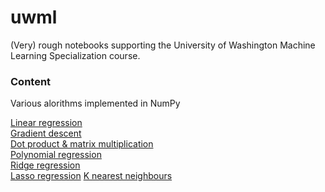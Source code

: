 # uwml
(Very) rough notebooks supporting the University of Washington Machine Learning Specialization course.

### Content

Various alorithms implemented in NumPy

[Linear regression](https://github.com/Brent-Morrison/uwml/blob/main/uwml0201_assignment.ipynb)  
[Gradient descent](https://github.com/Brent-Morrison/uwml/blob/main/uwml0203_assignment.ipynb)  
[Dot product & matrix multiplication](https://github.com/Brent-Morrison/uwml/blob/main/numpy-tutorial.ipynb)  
[Polynomial regression](https://github.com/Brent-Morrison/uwml/blob/main/uwml0301_assignment.ipynb)  
[Ridge regression](https://github.com/Brent-Morrison/uwml/blob/main/uwml0402_assignment.ipynb)  
[Lasso regression](https://github.com/Brent-Morrison/uwml/blob/main/uwml0502_assignment.ipynb) 
[K nearest neighbours](https://github.com/Brent-Morrison/uwml/blob/main/uwml0601_assignment.ipynb)
